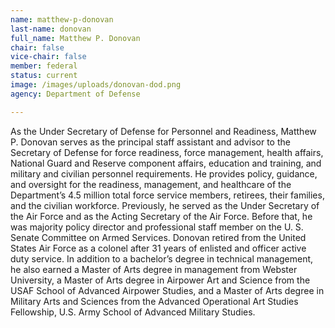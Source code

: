 ```yaml
---
name: matthew-p-donovan
last-name: donovan
full_name: Matthew P. Donovan
chair: false
vice-chair: false
member: federal
status: current
image: /images/uploads/donovan-dod.png
agency: Department of Defense

---
```


  As the Under Secretary of Defense for Personnel and Readiness, Matthew P.
  Donovan serves as the principal staff assistant and advisor to the Secretary
  of Defense for force readiness, force management, health affairs, National
  Guard and Reserve component affairs, education and training, and military and
  civilian personnel requirements. He provides policy, guidance, and oversight
  for the readiness, management, and healthcare of the Department’s 4.5 million
  total force service members, retirees, their families, and the civilian
  workforce. Previously, he served as the Under Secretary of the Air Force and
  as the Acting Secretary of the Air Force. Before that, he was majority policy
  director and professional staff member on the U. S. Senate Committee on Armed
  Services. Donovan retired from the United States Air Force as a colonel after
  31 years of enlisted and officer active duty service. In addition to a
  bachelor’s degree in technical management, he also earned a Master of Arts
  degree in management from Webster University, a Master of Arts degree in
  Airpower Art and Science from the USAF School of Advanced Airpower Studies,
  and a Master of Arts degree in Military Arts and Sciences from the Advanced
  Operational Art Studies Fellowship, U.S. Army School of Advanced Military
  Studies.


